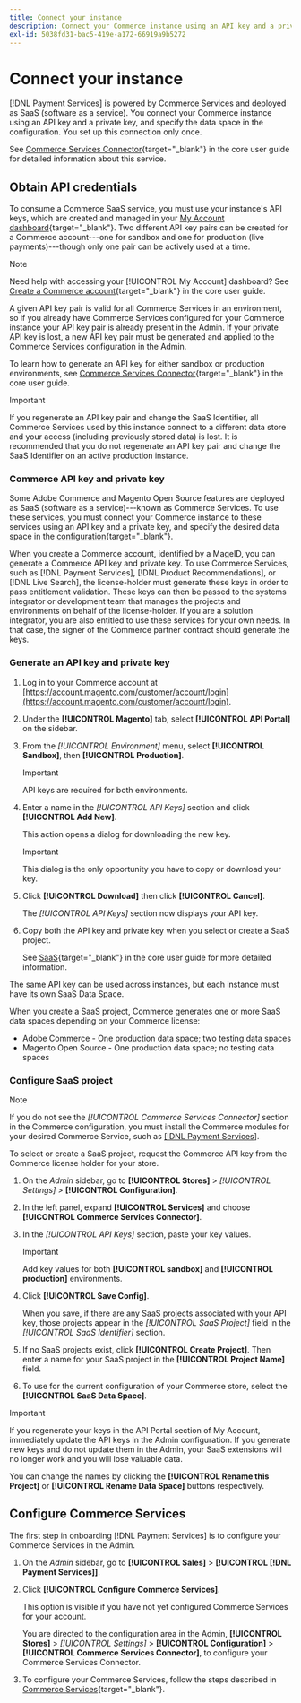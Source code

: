 ```yaml
---
title: Connect your instance
description: Connect your Commerce instance using an API key and a private key, and specify the data space in the configuration.
exl-id: 5038fd31-bac5-419e-a172-66919a9b5272
---
```

# Connect your instance

[!DNL Payment Services] is powered by Commerce Services and deployed as SaaS (software as a service). You connect your Commerce instance using an API key and a private key, and specify the data space in the configuration. You set up this connection only once.

See [Commerce Services Connector](https://docs.magento.com/user-guide/system/saas.html){target="_blank"} in the core user guide for detailed information about this service. 

## Obtain API credentials

To consume a Commerce SaaS service, you must use your instance's API keys, which are created and managed in your [My Account dashboard](https://account.magento.com/customer/account/login){target="_blank"}. Two different API key pairs can be created for a Commerce account---one for sandbox and one for production (live payments)---though only one pair can be actively used at a time.

>[!NOTE]
>
>Need help with accessing your [!UICONTROL My Account] dashboard? See [Create a Commerce account](https://docs.magento.com/user-guide/magento/magento-account-create.html){target="_blank"} in the core user guide.

A given API key pair is valid for all Commerce Services in an environment, so if you already have Commerce Services configured for your Commerce instance your API key pair is already present in the Admin. If your private API key is lost, a new API key pair must be generated and applied to the Commerce Services configuration in the Admin.

To learn how to generate an API key for either sandbox or production environments, see [Commerce Services Connector](https://docs.magento.com/user-guide/system/saas.html){target="_blank"} in the core user guide.

>[!IMPORTANT]
>
>If you regenerate an API key pair and change the SaaS Identifier, all Commerce Services used by this instance connect to a different data store and your access (including previously stored data) is lost. It is recommended that you do not regenerate an API key pair and change the SaaS Identifier on an active production instance.

### Commerce API key and private key

Some Adobe Commerce and Magento Open Source features are deployed as SaaS (software as a service)---known as Commerce Services. To use these services, you must connect your Commerce instance to these services using an API key and a private key, and specify the desired data space in the [configuration](https://docs.magento.com/user-guide/configuration/services/saas.html){target="_blank"}.

When you create a Commerce account, identified by a MageID, you can generate a Commerce API key and private key. To use Commerce Services, such as [!DNL Payment Services], [!DNL Product Recommendations], or [!DNL Live Search], the license-holder must generate these keys in order to pass entitlement validation. These keys can then be passed to the systems integrator or development team that manages the projects and environments on behalf of the license-holder. If you are a solution integrator, you are also entitled to use these services for your own needs. In that case, the signer of the Commerce partner contract should generate the keys.

### Generate an API key and private key

1. Log in to your Commerce account at [https://account.magento.com/customer/account/login](https://account.magento.com/customer/account/login).
1. Under the **[!UICONTROL Magento]** tab, select **[!UICONTROL API Portal]** on the sidebar.
1. From the _[!UICONTROL Environment]_ menu, select **[!UICONTROL Sandbox]**, then **[!UICONTROL Production]**.

   >[!IMPORTANT]
   >
   >API keys are required for both environments.

1. Enter a name in the _[!UICONTROL API Keys]_ section and click **[!UICONTROL Add New]**.

   This action opens a dialog for downloading the new key.

   >[!IMPORTANT]
   >
   >This dialog is the only opportunity you have to copy or download your key.

1. Click **[!UICONTROL Download]** then click **[!UICONTROL Cancel]**.

   The _[!UICONTROL API Keys]_ section now displays your API key.
   
1. Copy both the API key and private key when you select or create a SaaS project.

   See [SaaS](https://docs.magento.com/user-guide/system/saas.html){target="_blank"} in the core user guide for more detailed information.

The same API key can be used across instances, but each instance must have its own SaaS Data Space.

When you create a SaaS project, Commerce generates one or more SaaS data spaces depending on your Commerce license:

* Adobe Commerce - One production data space; two testing data spaces
* Magento Open Source - One production data space; no testing data spaces

### Configure SaaS project

>[!NOTE]
>
>If you do not see the _[!UICONTROL Commerce Services Connector]_ section in the Commerce configuration, you must install the Commerce modules for your desired Commerce Service, such as [[!DNL Payment Services]](install.md).

To select or create a SaaS project, request the Commerce API key from the Commerce license holder for your store.

1. On the _Admin_ sidebar, go to **[!UICONTROL Stores]** > _[!UICONTROL Settings]_ > **[!UICONTROL Configuration]**.
1. In the left panel, expand **[!UICONTROL Services]** and choose **[!UICONTROL Commerce Services Connector]**.
1. In the _[!UICONTROL API Keys]_ section, paste your key values.

   >[!IMPORTANT]
   >
   >Add key values for both **[!UICONTROL sandbox]** and **[!UICONTROL production]** environments.

1. Click **[!UICONTROL Save Config]**.

   When you save, if there are any SaaS projects associated with your API key, those projects appear in the _[!UICONTROL SaaS Project]_ field in the _[!UICONTROL SaaS Identifier]_ section.

1. If no SaaS projects exist, click **[!UICONTROL Create Project]**. Then enter a name for your SaaS project in the **[!UICONTROL Project Name]** field.
1. To use for the current configuration of your Commerce store, select the **[!UICONTROL SaaS Data Space]**.

>[!IMPORTANT]
>
>If you regenerate your keys in the API Portal section of My Account, immediately update the API keys in the Admin configuration. If you generate new keys and do not update them in the Admin, your SaaS extensions will no longer work and you will lose valuable data.

You can change the names by clicking the **[!UICONTROL Rename this Project]** or **[!UICONTROL Rename Data Space]** buttons respectively.

## Configure Commerce Services

The first step in onboarding [!DNL Payment Services] is to configure your Commerce Services in the Admin.

1. On the _Admin_ sidebar, go to **[!UICONTROL Sales]** > **[!UICONTROL [!DNL Payment Services]]**.
1. Click **[!UICONTROL Configure Commerce Services]**.

   This option is visible if you have not yet configured Commerce Services for your account.

   You are directed to the configuration area in the Admin, **[!UICONTROL Stores]** > _[!UICONTROL Settings]_ > **[!UICONTROL Configuration]** > **[!UICONTROL Commerce Services Connector]**, to configure your Commerce Services Connector.

1. To configure your Commerce Services, follow the steps described in [Commerce Services](https://docs.magento.com/user-guide/system/saas.html#createsaasenv){target="_blank"}.
